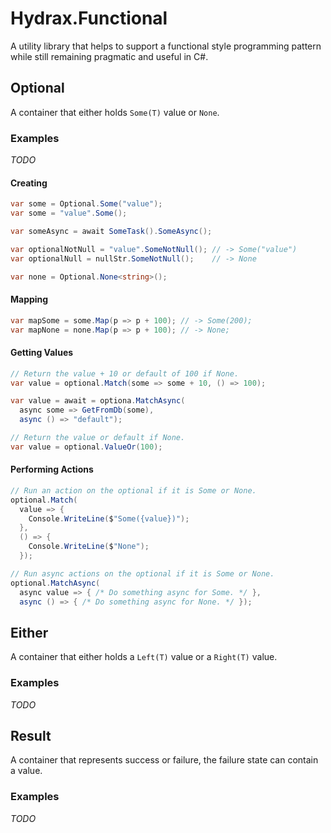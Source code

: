# Hydrax.Functional

A utility library that helps to support a functional style programming pattern
while still remaining pragmatic and useful in C#.

## Optional

A container that either holds `Some(T)` value or `None`.

### Examples

*TODO*

#### Creating

```c#
var some = Optional.Some("value");
var some = "value".Some();

var someAsync = await SomeTask().SomeAsync();

var optionalNotNull = "value".SomeNotNull(); // -> Some("value")
var optionalNull = nullStr.SomeNotNull();    // -> None

var none = Optional.None<string>();
```

#### Mapping

```c#
var mapSome = some.Map(p => p + 100); // -> Some(200);
var mapNone = none.Map(p => p + 100); // -> None;
```

#### Getting Values
```c#
// Return the value + 10 or default of 100 if None.
var value = optional.Match(some => some + 10, () => 100);

var value = await = optiona.MatchAsync(
  async some => GetFromDb(some), 
  async () => "default");

// Return the value or default if None.
var value = optional.ValueOr(100);
```

#### Performing Actions

```c#
// Run an action on the optional if it is Some or None.
optional.Match(
  value => {
    Console.WriteLine($"Some({value})");
  },
  () => {
    Console.WriteLine($"None");
  });

// Run async actions on the optional if it is Some or None.
optional.MatchAsync(
  async value => { /* Do something async for Some. */ },
  async () => { /* Do something async for None. */ });
```

## Either

A container that either holds a `Left(T)` value or a `Right(T)` value.

### Examples

*TODO*

## Result

A container that represents success or failure, the failure state can contain
a value.

### Examples

*TODO*